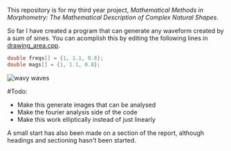 This repository is for my third year project, *Mathematical Methods in Morphometry: The Mathematical Description of Complex Natural Shapes*.

So far I have created a program that can generate any waveform created by a sum of sines. You can acomplish this by
editing the following lines in [drawing_area.cpp](code/elliptic_fourier/drawing_area.cpp).

```cpp
double freqs[] = {1, 1.1, 0.8};
double mags[] = {1, 1.1, 0.8};
```

![wavy waves](https://github.com/ThatChapThere/uni-project/master/images/waves1.png)

#Todo:

* Make this generate images that can be analysed
* Make the fourier analysis side of the code
* Make this work elliptically instead of just linearly

A small start has also been made on a section of the report, although headings and sectioning hasn't been started.
